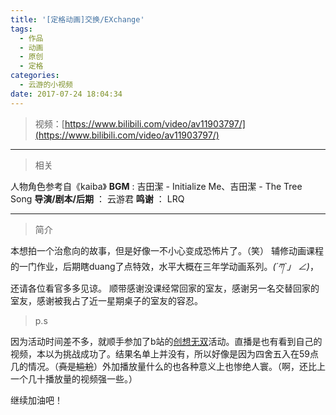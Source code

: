 ```yaml
---
title: '[定格动画]交换/EXchange'
tags:
  - 作品
  - 动画
  - 原创
  - 定格
categories:
  - 云游的小视频
date: 2017-07-24 18:04:34
---
```


> 视频：[https://www.bilibili.com/video/av11903797/](https://www.bilibili.com/video/av11903797/)

* * *
> 相关

人物角色参考自《kaiba》
**BGM** : 吉田潔 - Initialize Me、吉田潔 - The Tree Song
**导演/剧本/后期** ： 云游君
**鸣谢** ： LRQ

<!-- more -->
* * *

> 简介

本想拍一个治愈向的故事，但是好像一不小心变成恐怖片了。（笑）
辅修动画课程的一门作业，后期瞎duang了点特效，水平大概在三年学动画系列。_(´ཀ`」 ∠)_，还请各位看官多多见谅。
顺带感谢没课经常回家的室友，感谢另一名交替回家的室友，感谢被我占了近一星期桌子的室友的容忍。

> p.s

因为活动时间差不多，就顺手参加了b站的[创想无双](https://www.bilibili.com/blackboard/activity-Original1st.html)活动。直播是也有看到自己的视频，本以为挑战成功了。结果名单上并没有，所以好像是因为四舍五入在59点几的情况。（<del>真是尴尬</del>）外加播放量什么的也各种意义上也惨绝人寰。（啊，还比上一个几十播放量的视频强一些。）

继续加油吧！